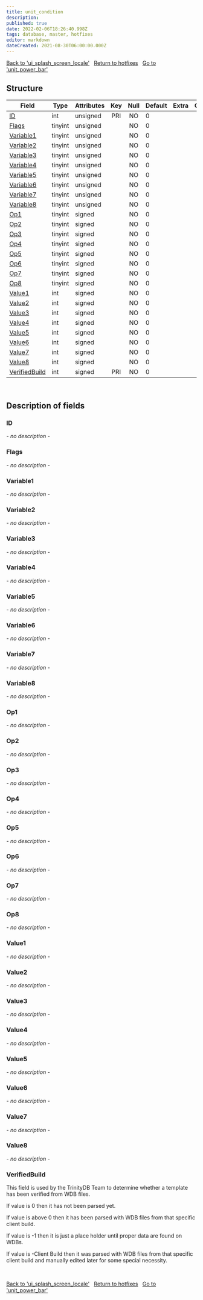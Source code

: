 ```yaml
---
title: unit_condition
description: 
published: true
date: 2022-02-06T18:26:40.998Z
tags: database, master, hotfixes
editor: markdown
dateCreated: 2021-08-30T06:00:00.000Z
---
```


<a href="https://trinitycore.info/en/database/master/hotfixes/ui_splash_screen_locale" class="mt-5 v-btn v-btn--depressed v-btn--flat v-btn--outlined theme--light v-size--default darkblue--text text--lighten-3"><span class="v-btn__content"><i aria-hidden="true" class="v-icon notranslate v-icon--left mdi mdi-arrow-left theme--light"></i><span>Back to 'ui_splash_screen_locale'</span></span></a>&nbsp;&nbsp;&nbsp;<a href="https://trinitycore.info/en/database/master/hotfixes/home" class="mt-5 v-btn v-btn--depressed v-btn--flat v-btn--outlined theme--light v-size--default darkblue--text text--lighten-3"><span class="v-btn__content"><i aria-hidden="true" class="v-icon notranslate v-icon--left mdi mdi-home-outline theme--light"></i><span>Return to hotfixes</span></span></a>&nbsp;&nbsp;&nbsp;<a href="https://trinitycore.info/en/database/master/hotfixes/unit_power_bar" class="mt-5 v-btn v-btn--depressed v-btn--flat v-btn--outlined theme--light v-size--default darkblue--text text--lighten-3"><span class="v-btn__content"><span>Go to 'unit_power_bar'</span><i aria-hidden="true" class="v-icon notranslate v-icon--right mdi mdi-arrow-right theme--light"></i></span></a>

## Structure

| Field | Type | Attributes | Key | Null | Default | Extra | Comment |
| --- | --- | --- | :---: | :---: | --- | --- | --- |
| [ID](#id) | int | unsigned | PRI | NO | 0 |  |  |
| [Flags](#flags) | tinyint | unsigned |  | NO | 0 |  |  |
| [Variable1](#variable1) | tinyint | unsigned |  | NO | 0 |  |  |
| [Variable2](#variable2) | tinyint | unsigned |  | NO | 0 |  |  |
| [Variable3](#variable3) | tinyint | unsigned |  | NO | 0 |  |  |
| [Variable4](#variable4) | tinyint | unsigned |  | NO | 0 |  |  |
| [Variable5](#variable5) | tinyint | unsigned |  | NO | 0 |  |  |
| [Variable6](#variable6) | tinyint | unsigned |  | NO | 0 |  |  |
| [Variable7](#variable7) | tinyint | unsigned |  | NO | 0 |  |  |
| [Variable8](#variable8) | tinyint | unsigned |  | NO | 0 |  |  |
| [Op1](#op1) | tinyint | signed |  | NO | 0 |  |  |
| [Op2](#op2) | tinyint | signed |  | NO | 0 |  |  |
| [Op3](#op3) | tinyint | signed |  | NO | 0 |  |  |
| [Op4](#op4) | tinyint | signed |  | NO | 0 |  |  |
| [Op5](#op5) | tinyint | signed |  | NO | 0 |  |  |
| [Op6](#op6) | tinyint | signed |  | NO | 0 |  |  |
| [Op7](#op7) | tinyint | signed |  | NO | 0 |  |  |
| [Op8](#op8) | tinyint | signed |  | NO | 0 |  |  |
| [Value1](#value1) | int | signed |  | NO | 0 |  |  |
| [Value2](#value2) | int | signed |  | NO | 0 |  |  |
| [Value3](#value3) | int | signed |  | NO | 0 |  |  |
| [Value4](#value4) | int | signed |  | NO | 0 |  |  |
| [Value5](#value5) | int | signed |  | NO | 0 |  |  |
| [Value6](#value6) | int | signed |  | NO | 0 |  |  |
| [Value7](#value7) | int | signed |  | NO | 0 |  |  |
| [Value8](#value8) | int | signed |  | NO | 0 |  |  |
| [VerifiedBuild](#verifiedbuild) | int | signed | PRI | NO | 0 |  |  |
&nbsp;
## Description of fields

### ID
*- no description -*
&nbsp;

### Flags
*- no description -*
&nbsp;

### Variable1
*- no description -*
&nbsp;

### Variable2
*- no description -*
&nbsp;

### Variable3
*- no description -*
&nbsp;

### Variable4
*- no description -*
&nbsp;

### Variable5
*- no description -*
&nbsp;

### Variable6
*- no description -*
&nbsp;

### Variable7
*- no description -*
&nbsp;

### Variable8
*- no description -*
&nbsp;

### Op1
*- no description -*
&nbsp;

### Op2
*- no description -*
&nbsp;

### Op3
*- no description -*
&nbsp;

### Op4
*- no description -*
&nbsp;

### Op5
*- no description -*
&nbsp;

### Op6
*- no description -*
&nbsp;

### Op7
*- no description -*
&nbsp;

### Op8
*- no description -*
&nbsp;

### Value1
*- no description -*
&nbsp;

### Value2
*- no description -*
&nbsp;

### Value3
*- no description -*
&nbsp;

### Value4
*- no description -*
&nbsp;

### Value5
*- no description -*
&nbsp;

### Value6
*- no description -*
&nbsp;

### Value7
*- no description -*
&nbsp;

### Value8
*- no description -*
&nbsp;

### VerifiedBuild
This field is used by the TrinityDB Team to determine whether a template has been verified from WDB files.

If value is 0 then it has not been parsed yet.

If value is above 0 then it has been parsed with WDB files from that specific client build.

If value is -1 then it is just a place holder until proper data are found on WDBs.

If value is -Client Build then it was parsed with WDB files from that specific client build and manually edited later for some special necessity.

&nbsp;

<a href="https://trinitycore.info/en/database/master/hotfixes/ui_splash_screen_locale" class="mt-5 v-btn v-btn--depressed v-btn--flat v-btn--outlined theme--light v-size--default darkblue--text text--lighten-3"><span class="v-btn__content"><i aria-hidden="true" class="v-icon notranslate v-icon--left mdi mdi-arrow-left theme--light"></i><span>Back to 'ui_splash_screen_locale'</span></span></a>&nbsp;&nbsp;&nbsp;<a href="https://trinitycore.info/en/database/master/hotfixes/home" class="mt-5 v-btn v-btn--depressed v-btn--flat v-btn--outlined theme--light v-size--default darkblue--text text--lighten-3"><span class="v-btn__content"><i aria-hidden="true" class="v-icon notranslate v-icon--left mdi mdi-home-outline theme--light"></i><span>Return to hotfixes</span></span></a>&nbsp;&nbsp;&nbsp;<a href="https://trinitycore.info/en/database/master/hotfixes/unit_power_bar" class="mt-5 v-btn v-btn--depressed v-btn--flat v-btn--outlined theme--light v-size--default darkblue--text text--lighten-3"><span class="v-btn__content"><span>Go to 'unit_power_bar'</span><i aria-hidden="true" class="v-icon notranslate v-icon--right mdi mdi-arrow-right theme--light"></i></span></a>

